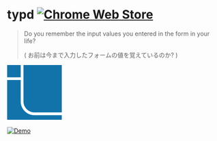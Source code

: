 # typd [![Chrome Web Store](https://img.shields.io/chrome-web-store/v/jnnbmnfnjfoodeahelonehhokpbjpbmb.svg)](https://chrome.google.com/webstore/detail/typd/jnnbmnfnjfoodeahelonehhokpbjpbmb?hl=ja)

> Do you remember the input values you entered in the form in your life?
> 
> ( お前は今まで入力したフォームの値を覚えているのか? )

![icon](icon_128.png)

[![Demo](https://img.youtube.com/vi/N7h3o9Ab39s/0.jpg)](https://www.youtube.com/watch?v=N7h3o9Ab39s)
